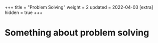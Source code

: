 +++
title = "Problem Solving"
weight = 2
updated = 2022-04-03
[extra]
hidden = true
+++

# Something about problem solving